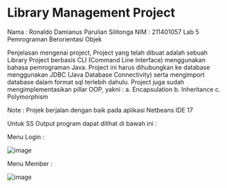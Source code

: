# Library Management Project 

Nama  : Ronaldo Damianus Parulian Silitonga
NIM   : 211401057
Lab 5 Pemrograman Berorientasi Objek

Penjelasan mengenai project,
Project yang telah dibuat adalah sebuah Library Project berbasis CLI (Command Line Interface) menggunakan bahasa pemrograman Java.
Project ini harus dihubungkan ke database menggunakan JDBC (Java Database Connectivity) serta mengimport database dalam format sql terlebih dahulu.
Project juga sudah mengimplementasikan pillar OOP, yakni :
a. Encapsulation
b. Inheritance
c. Polymorphism

Note : Projek berjalan dengan baik pada aplikasi Netbeans IDE 17

Untuk SS Output program dapat dilihat di bawah ini :

Menu Login : 

![image](https://github.com/ronaldosilitonga/UAS-LAB-PBO5/assets/114576305/e36474f1-fa88-4bb9-acca-0299ef833177)

Menu Member :

![image](https://github.com/ronaldosilitonga/UAS-LAB-PBO5/assets/114576305/b6730333-5742-45fe-a68b-5ecdfe1914c2)

